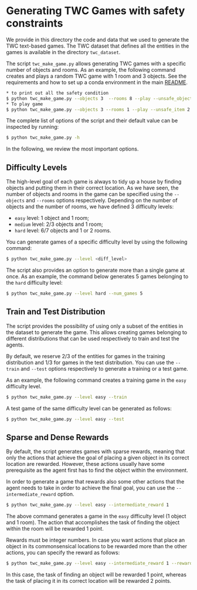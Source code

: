 # Generating TWC Games with safety constraints

We provide in this directory the code and data that we used to generate the TWC text-based games.
The TWC dataset that defines all the entities in the games is available in the directory ```twc_dataset```.

The script ```twc_make_game.py``` allows generating TWC games with a specific number of objects and rooms.
As an example, the following command creates and plays a random TWC game with 1 room and 3 objects.
See the requirements and how to set up a conda environment in the main [README](https://github.com/IBM/commonsense-rl).

```bash
* to print out all the safety condition
$ python twc_make_game.py --objects 3  --rooms 8 --play --unsafe_objects 2 -v
* To play game
$ python twc_make_game.py --objects 3 --rooms 1 --play --unsafe_item 2 --safety_constraints
```
The complete list of options of the script and their default value can be inspected by running:
```bash
$ python twc_make_game.py -h
```

In the following, we review the most important options.

## Difficulty Levels
The high-level goal of each game is always to tidy up a house by finding objects
and putting them in their correct location. As we have seen, the number of objects and rooms in the game
can be specified using the ```--objects``` and ```--rooms``` options respectively.
Depending on the number of objects and the number of rooms, we have defined 3 difficulty levels:

* ```easy``` level: 1 object and 1 room;
* ```medium``` level: 2/3 objects and 1 room;
* ```hard``` level: 6/7 objects and 1 or 2 rooms.

You can generate games of a specific difficulty level by using the following command:
```bash
$ python twc_make_game.py --level <diff_level>
```
The script also provides an option to generate more than a single game at once.
As an example, the command below generates 5 games
belonging to the ```hard``` difficulty level:
```bash
$ python twc_make_game.py --level hard --num_games 5
```

## Train and Test Distribution

The script provides the possibility of using only a subset of the entities in the dataset to generate the game.
This allows creating games belonging to different distributions that can be used respectively to train and test
the agents.

By default, we reserve 2/3 of the entities for games in the training distribution and 1/3 for games in the test
distribution. You can use the ```--train``` and ```--test``` options respectively to generate a training or a
test game.

As an example, the following command creates a training game in the ```easy``` difficulty level.

```bash
$ python twc_make_game.py --level easy --train
```

A test game of the same difficulty level can be generated as follows:
```bash
$ python twc_make_game.py --level easy --test
```


## Sparse and Dense Rewards
By default, the script generates games with sparse rewards, meaning that only the actions that achieve the goal of
placing a given object in its correct location are rewarded. However, these actions usually have some prerequisite
as the agent first has to find the object within the environment.

In order to generate a game that rewards also some other actions that the agent needs to take in order to achieve
the final goal, you can use the ```--intermediate_reward``` option.

```bash
$ python twc_make_game.py --level easy --intermediate_reward 1
```

The above command generates a game in the ```easy``` difficulty level (1 object and 1 room).
The action that accomplishes the task of finding the object within the room will be rewarded 1 point. 

Rewards must be integer numbers. In case you want actions that place an object in its commonsensical locations to
be rewarded more than the other actions, you can specify the reward as follows:

```bash
$ python twc_make_game.py --level easy --intermediate_reward 1 --reward 2
```

In this case, the task of finding an object will be rewarded 1 point, whereas the task of placing it in its correct
location will be rewarded 2 points.
